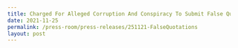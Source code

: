 ```yaml
---
title: Charged For Alleged Corruption And Conspiracy To Submit False Quotations
date: 2021-11-25
permalink: /press-room/press-releases/251121-FalseQuotations
layout: post
---
```


